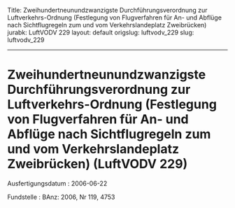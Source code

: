 Title: Zweihundertneunundzwanzigste Durchführungsverordnung zur Luftverkehrs-Ordnung
  (Festlegung von Flugverfahren für An- und Abflüge nach Sichtflugregeln zum und vom
  Verkehrslandeplatz Zweibrücken)
jurabk: LuftVODV 229
layout: default
origslug: luftvodv_229
slug: luftvodv_229

---

# Zweihundertneunundzwanzigste Durchführungsverordnung zur Luftverkehrs-Ordnung (Festlegung von Flugverfahren für An- und Abflüge nach Sichtflugregeln zum und vom Verkehrslandeplatz Zweibrücken) (LuftVODV 229)

Ausfertigungsdatum
:   2006-06-22

Fundstelle
:   BAnz: 2006, Nr 119, 4753

